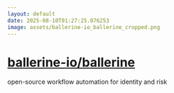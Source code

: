 ```yaml
---
layout: default
date: 2025-08-10T01:27:25.076253
image: assets/ballerine-io_ballerine_cropped.png
---
```


# [ballerine-io/ballerine](https://github.com/ballerine-io/ballerine)

open-source workflow automation for identity and risk
